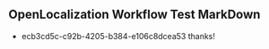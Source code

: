 ## OpenLocalization Workflow Test MarkDown
* ecb3cd5c-c92b-4205-b384-e106c8dcea53 
thanks!<!--HONumber=Mar16_HO4-->
